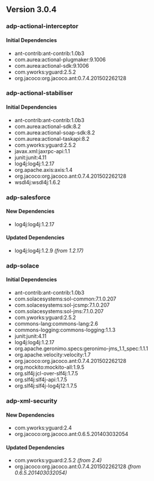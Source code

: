 ## Version 3.0.4 ##

### adp-actional-interceptor ###

#### Initial Dependencies ####
- ant-contrib:ant-contrib:1.0b3
- com.aurea:actional-plugmaker:9.1006
- com.aurea:actional-sdk:9.1006
- com.yworks:yguard:2.5.2
- org.jacoco:org.jacoco.ant:0.7.4.201502262128

### adp-actional-stabiliser ###

#### Initial Dependencies ####
- ant-contrib:ant-contrib:1.0b3
- com.aurea:actional-sdk:8.2
- com.aurea:actional-soap-sdk:8.2
- com.aurea:actional-taskapi:8.2
- com.yworks:yguard:2.5.2
- javax.xml:jaxrpc-api:1.1
- junit:junit:4.11
- log4j:log4j:1.2.17
- org.apache.axis:axis:1.4
- org.jacoco:org.jacoco.ant:0.7.4.201502262128
- wsdl4j:wsdl4j:1.6.2

### adp-salesforce ###

#### New Dependencies ####
- log4j:log4j:1.2.17

#### Updated Dependencies ####
- log4j:log4j:1.2.9 *(from 1.2.17)*

### adp-solace ###

#### Initial Dependencies ####
- ant-contrib:ant-contrib:1.0b3
- com.solacesystems:sol-common:7.1.0.207
- com.solacesystems:sol-jcsmp:7.1.0.207
- com.solacesystems:sol-jms:7.1.0.207
- com.yworks:yguard:2.5.2
- commons-lang:commons-lang:2.6
- commons-logging:commons-logging:1.1.3
- junit:junit:4.11
- log4j:log4j:1.2.17
- org.apache.geronimo.specs:geronimo-jms_1.1_spec:1.1.1
- org.apache.velocity:velocity:1.7
- org.jacoco:org.jacoco.ant:0.7.4.201502262128
- org.mockito:mockito-all:1.9.5
- org.slf4j:jcl-over-slf4j:1.7.5
- org.slf4j:slf4j-api:1.7.5
- org.slf4j:slf4j-log4j12:1.7.5

### adp-xml-security ###

#### New Dependencies ####
- com.yworks:yguard:2.4
- org.jacoco:org.jacoco.ant:0.6.5.201403032054

#### Updated Dependencies ####
- com.yworks:yguard:2.5.2 *(from 2.4)*
- org.jacoco:org.jacoco.ant:0.7.4.201502262128 *(from 0.6.5.201403032054)*
